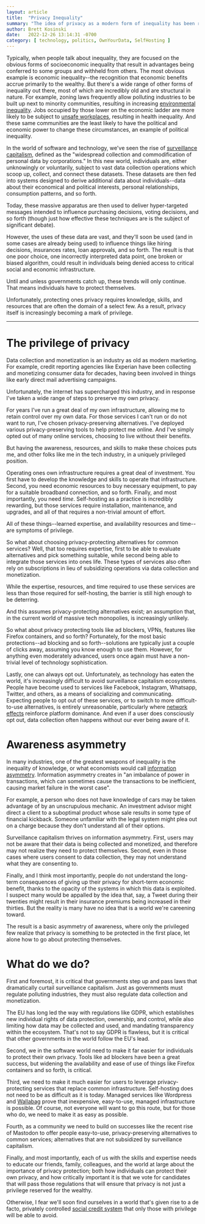 ```yaml
---
layout: article
title:  "Privacy Inequality"
summary: "The idea of privacy as a modern form of inequality has been rattling around in my head for a while, now, and I wanted to jot down some thoughts, particularly in light of the recent rise of Mastodon."
author: Brett Kosinski
date:   2022-12-26 13:14:31 -0700
category: [ technology, politics, OwnYourData, SelfHosting ]
---
```

Typically, when people talk about inequality, they are focused on the obvious forms of socioeconomic inequality that result in advantages being conferred to some groups and withheld from others.  The most obvious example is economic inequality--the recognition that economic benefits accrue primarily to the wealthy.  But there's a wide range of other forms of inequality out there, most of which are incredibly old and are structural in nature.  For example, zoning laws frequently allow polluting industries to be built up next to minority communities, resulting in increasing [environmental inequality](https://www.nature.com/articles/d41586-022-01283-0).  Jobs occupied by those lower on the economic ladder are more likely to be subject to [unsafe workplaces](https://www.epi.org/unequalpower/publications/death-by-inequality-how-workers-lack-of-power-harms-their-health-and-safety/), resulting in health inequality.  And these same communities are the least likely to have the political and economic power to change these circumstances, an example of political inequality.

In the world of software and technology, we've seen the rise of [surveillance capitalism](https://en.wikipedia.org/wiki/Surveillance_capitalism), defined as the "widespread collection and commodification of personal data by corporations."  In this new world, individuals are, either unknowingly or voluntarily, subject to vast data collection operations which scoop up, collect, and connect these datasets.  These datasets are then fed into systems designed to derive additional data about individuals--data about their economical and political interests, personal relationships, consumption patterns, and so forth.

Today, these massive apparatus are then used to deliver hyper-targeted messages intended to influence purchasing decisions, voting decisions, and so forth (though just how effective these techniques are is the subject of significant debate).

However, the uses of these data are vast, and they'll soon be used (and in some cases are already being used) to influence things like hiring decisions, insurances rates, loan approvals, and so forth.  The result is that one poor choice, one incorrectly interpreted data point, one broken or biased algorithm, could result in individuals being denied access to critical social and economic infrastructure.

Until and unless governments catch up, these trends will only continue.  That means individuals have to protect themselves.

Unfortunately, protecting ones privacy requires knowledge, skills, and resources that are often the domain of a select few.  As a result, privacy itself is increasingly becoming a mark of privilege.

<!-- more -->

----

# The privilege of privacy

Data collection and monetization is an industry as old as modern marketing.  For example, credit reporting agencies like Experian have been collecting and monetizing consumer data for decades, having been involved in things like early direct mail advertising campaigns.

Unfortunately, the internet has supercharged this industry, and in response I've taken a wide range of steps to preserve my own privacy.

For years I've run a great deal of my own infrastructure, allowing me to retain control over my own data.  For those services I can't run or do not want to run, I've chosen privacy-preserving alternatives.  I've deployed various privacy-preserving tools to help protect me online.  And I've simply opted out of many online services, choosing to live without their benefits. 

But having the awareness, resources, and skills to make these choices puts me, and other folks like me in the tech industry, in a uniquely privileged position.

Operating ones own infrastructure requires a great deal of investment.  You first have to develop the knowledge and skills to operate that infrastructure.  Second, you need economic resources to buy necessary equipment, to pay for a suitable broadband connection, and so forth.  Finally, and most importantly, you need *time*.  Self-hosting as a practice is incredibly rewarding, but those services require installation, maintenance, and upgrades, and all of that requires a non-trivial amount of effort.

All of these things--learned expertise, and availability resources and time--are symptoms of privilege.

So what about choosing privacy-protecting alternatives for common services?  Well, that too requires expertise, first to be able to evaluate alternatives and pick something suitable, while second being able to integrate those services into ones life.  These types of services also often rely on subscriptions in lieu of subsidizing operations via data collection and monetization.

While the expertise, resources, and time required to use these services are less than those required for self-hosting, the barrier is still high enough to be deterring.

And this assumes privacy-protecting alternatives exist; an assumption that, in the current world of massive tech monopolies, is increasingly unlikely.

So what about privacy protecting tools like ad blockers, VPNs, features like Firefox containers, and so forth?  Fortunately, for the most basic protections--ad blocking and so forth--solutions are typically just a couple of clicks away, assuming you know enough to use them.  However, for anything even moderately advanced, users once again must have a non-trivial level of technology sophistication.

Lastly, one can always opt out.  Unfortunately, as technology has eaten the world, it's increasingly difficult to avoid surveillance capitalism ecosystems.  People have become used to services like Facebook, Instagram, Whatsapp, Twitter, and others, as a means of socializing and communicating.  Expecting people to opt out of these services, or to switch to more difficult-to-use alternatives, is entirely unreasonable, particularly where [network effects](https://en.wikipedia.org/wiki/Network_effect) reinforce platform dominance.  And even if a user does consciously opt out, data collection often happens without our ever being aware of it.

# Awareness asymmetry

In many industries, one of the greatest weapons of inequality is the inequality of knowledge, or what economists would call [information asymmetry](https://en.wikipedia.org/wiki/Information_asymmetry).  Information asymmetry creates in "an imbalance of power in transactions, which can sometimes cause the transactions to be inefficient, causing market failure in the worst case".

For example, a person who does not have knowledge of cars may be taken advantage of by an unscrupulous mechanic.  An investment advisor might direct a client to a suboptimal product whose sale results in some type of financial kickback.  Someone unfamiliar with the legal system might plea out on a charge because they don't understand all of their options.

Surveillance capitalism thrives on information asymmetry.  First, users may not be aware that their data is being collected and monetized, and therefore may not realize they need to protect themselves.  Second, even in those cases where users consent to data collection, they may not understand what they are consenting to.

Finally, and I think most importantly, people do not understand the long-term consequences of giving up their privacy for short-term economic benefit, thanks to the opacity of the systems in which this data is exploited.  I suspect many would be appalled by the idea that, say, a Tweet during their twenties might result in their insurance premiums being increased in their thirties.  But the reality is many have no idea that is a world we're careening toward.

The result is a basic asymmetry of awareness, where only the privileged few realize that privacy is something to be protected in the first place, let alone how to go about protecting themselves.

# What do we do?

First and foremost, it is critical that governments step up and pass laws that dramatically curtail surveillance capitalism.  Just as governments must regulate polluting industries, they must also regulate data collection and monetization.

The EU has long led the way with regulations like GDPR, which establishes new individual rights of data protection, ownership, and control, while also limiting how data may be collected and used, and mandating transparency within the ecosystem.  That's not to say GDPR is flawless, but it is critical that other governments in the world follow the EU's lead.

Second, we in the software world need to make it far easier for individuals to protect their own privacy.  Tools like ad blockers have been a great success, but widening the availability and ease of use of things like Firefox containers and so forth, is critical.

Third, we need to make it much easier for users to leverage privacy-protecting services that replace common infrastructure.  Self-hosting does not need to be as difficult as it is today.  Managed services like Wordpress and [Wallabag](https://www.wallabag.it/en) prove that inexpensive, easy-to-use, managed infrastructure is possible.  Of course, not everyone will want to go this route, but for those who do, we need to make it as easy as possible.

Fourth, as a community we need to build on successes like the recent rise of Mastodon to offer people easy-to-use, privacy-preserving alternatives to common services; alternatives that are not subsidized by surveillance capitalism.

Finally, and most importantly, each of us with the skills and expertise needs to educate our friends, family, colleagues, and the world at large about the importance of privacy protection; both how individuals can protect their own privacy, and how critically important it is that we vote for candidates that will pass those regulations that will ensure that privacy is not just a privilege reserved for the wealthy.

Otherwise, I fear we'll soon find ourselves in a world that's given rise to a de facto, privately controlled [social credit system](https://en.wikipedia.org/wiki/Social_Credit_System) that only those with privilege will be able to avoid.

[^1]: Though in a company that has worked hard to build tools and infrastructure that protect individual privacy rather than exploiting it.
